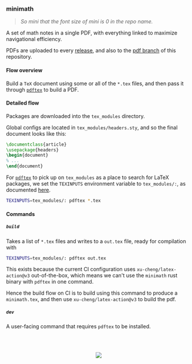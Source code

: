 ### minimath

> _So mini that the font size of mini is 0 in the repo name._

A set of math notes in a single PDF, with everything linked to
maximize navigational efficiency.

PDFs are uploaded to every [release][latest], and also to the [pdf
branch][pdf] of this repository.

#### Flow overview

Build a `TeX` document using some or all of the `*.tex` files, and
then pass it through [`pdftex`][pdftex] to build a PDF.

#### Detailed flow

Packages are downloaded into the `tex_modules` directory.

Global configs are located in `tex_modules/headers.sty`, and so the
final document looks like this:

```tex
\documentclass{article}
\usepackage{headers}
\begin{document}
% ...
\end{document}
```

For [`pdftex`][pdftex] to pick up on `tex_modules` as a place to
search for LaTeX packages, we set the `TEXINPUTS` environment
variable to `tex_modules/:`, as documented [here][pdftex-docs].

```sh
TEXINPUTS=tex_modules/: pdftex *.tex
```

#### Commands

##### `build`

Takes a list of `*.tex` files and writes to a `out.tex` file,
ready for compilation with

```sh
TEXINPUTS=tex_modules/: pdftex out.tex
```

This exists because the current CI configuration uses
`xu-cheng/latex-action@v3` out-of-the-box, which means we can't use
the `minimath` rust binary with `pdftex` in one command.

Hence the build flow on CI is to build using this command to produce a
`minimath.tex`, and then use `xu-cheng/latex-action@v3` to build the
pdf.

##### `dev`

A user-facing command that requires `pdftex` to be installed.

<br><br>

<p align='center'>
  <img src="https://github.com/nguyenvukhang/math/assets/10664455/68170003-30f7-467f-ad2d-aef3c08aa15e"/>
</p>

<br>

[gh-act]: https://github.com/nguyenvukhang/math/blob/main/.github/workflows/ci.yml
[latest]: https://github.com/nguyenvukhang/math/releases/latest
[pdf]: https://github.com/nguyenvukhang/math/tree/pdf
[pdftex]: https://www.tug.org/applications/pdftex
[pdftex-docs]: https://texdoc.org/serve/pdftex/0
